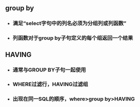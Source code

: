## group by

* ### 满足“select字句中的列名必须为分组列或列函数”
* ### 列函数对于group by子句定义的每个组返回一个结果

## HAVING

* ### 通常与GROUP BY子句一起使用
* ### WHERE过滤行，HAVING过滤组
* ### 出现在同一SQL的顺序，where&gt;group by&gt;HAVING



